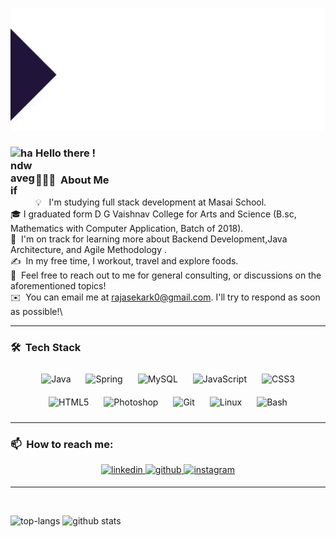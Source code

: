 ![BannerGIF](https://github.com/0Raj/0Raj/blob/c33f649907407651e84c45f5fc334af2c19ac1c4/ezgif.com-gif-maker.gif)


### <img alt="handwavegif" src="https://user-images.githubusercontent.com/39513876/112366216-8cfe7400-8cfe-11eb-8116-7d3dbae20e97.gif" width='40' align="left"/> Hello there !
<!-- ![version :20.08.2021](https://img.shields.io/badge/version-20.08.2021-informational) &nbsp;
![profile count](https://komarev.com/ghpvc/?username=AbhishekSinghDhadwal&color=red)&nbsp;
[![GitHub Rajasekar](https://img.shields.io/github/followers/AbhishekSinghDhadwal?label=follow&style=social)](https://github.com/0Raj)&nbsp;
![build: passing](https://img.shields.io/badge/build-passing-success) -->
### 👨🏻‍💻 &nbsp;About Me

💡 &nbsp; I'm studying full stack development at Masai School. \
🎓&nbsp;I graduated form D G Vaishnav College for Arts and Science (B.sc, Mathematics with Computer Application, Batch of 2018).\
🌱 &nbsp;I'm on track for learning more about  Backend Development,Java Architecture, and Agile Methodology .\
✍️ &nbsp;In my free time, I workout, travel and explore foods.\
💬 &nbsp;Feel free to reach out to me for general consulting, or discussions on the aforementioned topics!\
✉️ &nbsp;You can email me at rajasekark0@gmail.com. I'll try to respond as soon as possible!\
<hr>

### 🛠 &nbsp;Tech Stack

<div align="center">  
  <img style="margin: 10px" src="https://profilinator.rishav.dev/skills-assets/java-original-wordmark.svg" alt="Java" height="50" /> 
  <img style="margin: 10px" src="https://profilinator.rishav.dev/skills-assets/springio-icon.svg" alt="Spring" height="50" />
  <img style="margin: 10px" src="https://profilinator.rishav.dev/skills-assets/mysql-original-wordmark.svg" alt="MySQL" height="50" />
<img style="margin: 10px" src="https://profilinator.rishav.dev/skills-assets/javascript-original.svg" alt="JavaScript" height="50" />  
<!--    -->
<img style="margin: 10px" src="https://profilinator.rishav.dev/skills-assets/css3-original-wordmark.svg" alt="CSS3" height="50" />  
<img style="margin: 10px" src="https://profilinator.rishav.dev/skills-assets/html5-original-wordmark.svg" alt="HTML5" height="50" />  
<!--    --> 
<img style="margin: 10px" src="https://profilinator.rishav.dev/skills-assets/photoshop-plain.svg" alt="Photoshop" height="50" />  
<img style="margin: 10px" src="https://profilinator.rishav.dev/skills-assets/git-scm-icon.svg" alt="Git" height="50" />  
<img style="margin: 10px" src="https://profilinator.rishav.dev/skills-assets/linux-original.svg" alt="Linux" height="50" />  
<img style="margin: 10px" src="https://profilinator.rishav.dev/skills-assets/gnu_bash-icon.svg" alt="Bash" height="50" />  

</div>  
<hr>


### 📫 &nbsp;How to reach me:

<div align="center"><a href="https://www.linkedin.com/in/krajasekar02/" target="_blank">
<img src=https://img.shields.io/badge/linkedin-%231E77B5.svg?&style=for-the-badge&logo=linkedin&logoColor=white alt=linkedin style="margin-bottom: 5px;" />
</a>  
<a href="https://github.com/0Raj" target="_blank">
<img src=https://img.shields.io/twitter/url?&style=for-the-badge&logo=github&logoColor=white alt=github style="margin-bottom: 5px;" />

</a>
<a href="https://instagram.com/r_a_j_2" target="_blank">
<img src=https://img.shields.io/badge/instagram-%23000000.svg?&style=for-the-badge&logo=instagram&logoColor=white alt=instagram style="margin-bottom: 5px;" />
</a>

<hr>
</div>  
  

<br/>  


<!-- <a href="https://www.linkedin.com/in/krajasekar02/"><img alt="LinkedIn" src="https://img.shields.io/badge/linkedin%20-%230077B5.svg?&style=flat&logo=linkedin&logoColor=white"/></a> &nbsp;
<a href="mailto:rajasekark0@gmail.com"><img alt="Gmail" src="https://img.shields.io/badge/Gmail-D14836?style=flat&logo=gmail&logoColor=white" /></a> &nbsp;
<a href="https://instagram.com/r_a_j_2"><img src="https://img.shields.io/badge/-@r_a_j_2-E4405F?style=flat&logo=Instagram&logoColor=white"/></a> &nbsp;
 -->
![top-langs](https://github-readme-stats.vercel.app/api/top-langs?username=0Raj&show_icons=true&theme=radical)
![github stats](https://github-readme-stats.vercel.app/api?username=0Raj&show_icons=true&theme=radical)
<!--
**0Raj/0Raj** is a ✨ _special_ ✨ repository because its `README.md` (this file) appears on your GitHub profile.

Here are some ideas to get you started:

- 🔭 I’m currently working on ...
- 🌱 I’m currently learning ...
- 👯 I’m looking to collaborate on ...
- 🤔 I’m looking for help with ...
- 💬 Ask me about ...
- 📫 How to reach me: ...
- 😄 Pronouns: ...
- ⚡ Fun fact: ...

